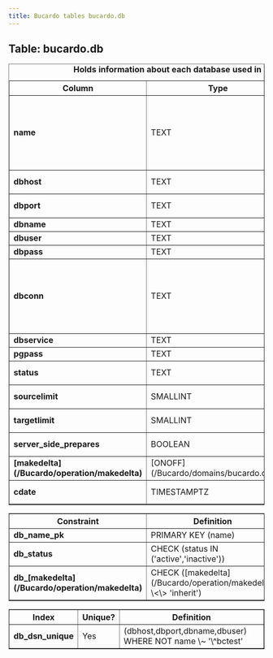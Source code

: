```yaml
---
title: Bucardo tables bucardo.db
---
```



<h2>
Table: bucardo.db

</h2>
<table border="1" cellpadding="3">
<caption style="white-space: nowrap">
<b>Holds information about each database used in replication</b>

</caption>
<tr>
<th>
Column

</th>
<th>
Type

</th>
<th>
Notes

</th>
</tr>
<tr>
<td>
<b>name</b>

</td>
<td>
TEXT

</td>
<td>
NOT NULL; this is the name Bucardo will use to refer to this database, <b>not necessarily</b> the database's actual name

</td>
</tr>
<tr>
<td>
<b>dbhost</b>

</td>
<td>
TEXT

</td>
<td>
NOT NULL DEFAULT <b>''</b>

</td>
</tr>
<tr>
<td>
<b>dbport</b>

</td>
<td>
TEXT

</td>
<td>
NOT NULL DEFAULT <b>5432</b>

</td>
</tr>
<tr>
<td>
<b>dbname</b>

</td>
<td>
TEXT

</td>
<td>
NOT NULL

</td>
</tr>
<tr>
<td>
<b>dbuser</b>

</td>
<td>
TEXT

</td>
<td>
NOT NULL

</td>
</tr>
<tr>
<td>
<b>dbpass</b>

</td>
<td>
TEXT

</td>
<td>
NULL

</td>
</tr>
<tr>
<td>
<b>dbconn</b>

</td>
<td>
TEXT

</td>
<td>
NOT NULL DEFAULT <b>''</b>; contains connection parameters, such as "sslmode=require"

</td>
</tr>
<tr>
<td>
<b>dbservice</b>

</td>
<td>
TEXT

</td>
<td>
NULL

</td>
</tr>
<tr>
<td>
<b>pgpass</b>

</td>
<td>
TEXT

</td>
<td>
NULL

</td>
</tr>
<tr>
<td>
<b>status</b>

</td>
<td>
TEXT

</td>
<td>
NOT NULL DEFAULT <b>'active'</b>

</td>
</tr>
<tr>
<td>
<b>sourcelimit</b>

</td>
<td>
SMALLINT

</td>
<td>
NOT NULL DEFAULT <b>0</b>

</td>
</tr>
<tr>
<td>
<b>targetlimit</b>

</td>
<td>
SMALLINT

</td>
<td>
NOT NULL DEFAULT <b>0</b>

</td>
</tr>
<tr>
<td>
<b>server_side_prepares</b>

</td>
<td>
BOOLEAN

</td>
<td>
NOT NULL DEFAULT <b>'true'</b>

</td>
</tr>
<tr>
<td>
<b>[makedelta](/Bucardo/operation/makedelta)</b>

</td>
<td>
[ONOFF](/Bucardo/domains/bucardo.onoff)

</td>
<td>
NOT NULL DEFAULT <b>'off'</b>

</td>
</tr>
<tr>
<td>
<b>cdate</b>

</td>
<td>
TIMESTAMPTZ

</td>
<td>
NOT NULL DEFAULT <b>now()</b>

</td>
</tr>
</table>
<table border="1" cellpadding="3" style="margin-top: 15px">
<tr>
<th>
Constraint

</th>
<th>
Definition

</th>
</tr>
<tr>
<td>
<b>db_name_pk</b>

</td>
<td>
PRIMARY KEY (name)

</td>
</tr>
<tr>
<td>
<b>db_status</b>

</td>
<td>
CHECK (status IN ('active','inactive'))

</td>
</tr>
<tr>
<td>
<b>db_[makedelta](/Bucardo/operation/makedelta)</b>

</td>
<td>
CHECK ([makedelta](/Bucardo/operation/makedelta) \<\> 'inherit')

</td>
</tr>
</table>
<table border="1" cellpadding="3" style="margin-top: 15px">
<tr>
<th>
Index

</th>
<th>
Unique?

</th>
<th>
Definition

</th>
</tr>
<tr>
<td>
<b>db_dsn_unique</b>

</td>
<td>
Yes

</td>
<td>
(dbhost,dbport,dbname,dbuser) WHERE NOT name \~ '\^bctest'

</td>
</tr>
</table>
